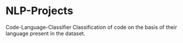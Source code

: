 # NLP-Projects
Code-Language-Classifier
Classification of code on the basis of their language present in the dataset.
